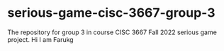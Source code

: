 # serious-game-cisc-3667-group-3
The repository for group 3 in course CISC 3667 Fall 2022 serious game project. 
Hi I am Farukg